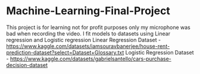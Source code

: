 # Machine-Learning-Final-Project

This project is for learning not for profit purposes only
my microphone was bad when recording the video.
I fit models to datasets using Linear regression and Logistic regression
Linear Regression Dataset - https://www.kaggle.com/datasets/iamsouravbanerjee/house-rent-prediction-dataset?select=Dataset+Glossary.txt
Logistic Regression Dataset - https://www.kaggle.com/datasets/gabrielsantello/cars-purchase-decision-dataset
